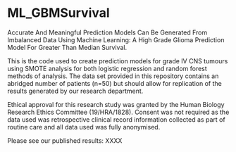 # ML_GBMSurvival
Accurate And Meaningful Prediction Models Can Be Generated From Imbalanced Data Using Machine Learning: A High Grade Glioma Prediction Model For Greater Than Median Survival.

This is the code used to create prediction models for grade IV CNS tumours using SMOTE analysis for both logistic regression and random forest methods of analysis. 
The data set provided in this repository contains an abridged number of patients (n=50) but should allow for replication of the results generated by our research department.

Ethical approval for this research study was granted by the Human Biology Research Ethics Committee (19/HRA/1828). Consent was not required as the data used was retrospective clinical record information collected as part of routine care and all data used was fully anonymised.

Please see our published results: XXXX
